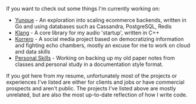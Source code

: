 If you want to check out some things I'm currently working on:

- [Yunque](https://github.com/lukasmwerk/yunque) - An exploration into scaling ecommerce backends, written in Go and using databases such as Cassandra, PostgreSQL, Redis
- [Klang](https://github.com/atalere-audio/klang) - A core library for my audio 'startup', written in C++
- [Korrero](https://github.com/korrero) - A social media project based on democratizing information and fighting echo chambers, mostly an excuse for me to work on cloud and data skills
- [Personal Skills](https://github.com/lukasmwerk/yunque) - Working on backing up my old paper notes from classes and personal study in a documentation style format.

If you got here from my resume, unfortunately most of the projects or experiences I've listed are either for clients and jobs or have commercial prospects and aren't public. The projects I've listed above are mostly unrelated, but are also the most up-to-date reflection of how I write code.
